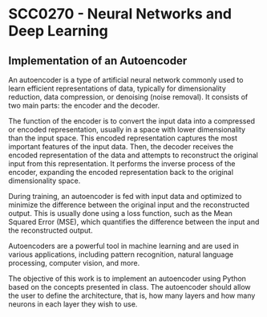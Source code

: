 # SCC0270 - Neural Networks and Deep Learning
## Implementation of an Autoencoder

An autoencoder is a type of artificial neural network commonly used to learn efficient representations of data, typically for dimensionality reduction, data compression, or denoising (noise removal). It consists of two main parts: the encoder and the decoder.

The function of the encoder is to convert the input data into a compressed or encoded representation, usually in a space with lower dimensionality than the input space. This encoded representation captures the most important features of the input data. Then, the decoder receives the encoded representation of the data and attempts to reconstruct the original input from this representation. It performs the inverse process of the encoder, expanding the encoded representation back to the original dimensionality space.

During training, an autoencoder is fed with input data and optimized to minimize the difference between the original input and the reconstructed output. This is usually done using a loss function, such as the Mean Squared Error (MSE), which quantifies the difference between the input and the reconstructed output.

Autoencoders are a powerful tool in machine learning and are used in various applications, including pattern recognition, natural language processing, computer vision, and more.

The objective of this work is to implement an autoencoder using Python based on the concepts presented in class. The autoencoder should allow the user to define the architecture, that is, how many layers and how many neurons in each layer they wish to use.
